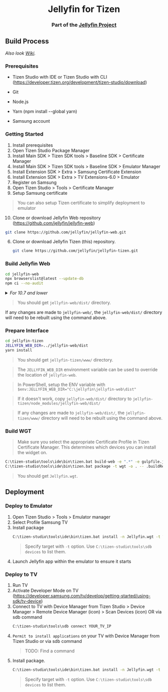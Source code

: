 <h1 align="center">Jellyfin for Tizen</h1>
<h3 align="center">Part of the <a href="https://jellyfin.media">Jellyfin Project</a></h3>

## Build Process
_Also look [Wiki](https://github.com/jellyfin/jellyfin-tizen/wiki)._

### Prerequisites
* Tizen Studio with IDE or Tizen Studio with CLI (<a href="https://developer.tizen.org/development/tizen-studio/download">https://developer.tizen.org/development/tizen-studio/download</a>)
* Git

* Node.js
* Yarn (npm install --global yarn)
* Samsung account

### Getting Started

1. Install prerequisites
2. Open Tizen Studio Package Manager
3. Install Main SDK > Tizen SDK tools > Baseline SDK > Certificate Manager
4. Install Main SDK > Tizen SDK tools > Baseline SDK > Emulator Manager 
5. Install Extension SDK > Extra > Samsung Certificate Extension
6. Install Extension SDK > Extra > TV Extensions-6.0 > Emulator
7. Register on Samsung
8. Open Tizen Studio > Tools > Certificate Manager
9. Setup Samsung certificate
> You can also setup Tizen certificate to simplify deployment to emulator
10. Clone or download Jellyfin Web repository (<a href="https://github.com/jellyfin/jellyfin-web">https://github.com/jellyfin/jellyfin-web</a>)
   ```sh
   git clone https://github.com/jellyfin/jellyfin-web.git
   ```
6. Clone or download Jellyfin Tizen (this) repository.
   ```sh
   git clone https://github.com/jellyfin/jellyfin-tizen.git
   ```

### Build Jellyfin Web

```sh
cd jellyfin-web
npx browserslist@latest --update-db
npm ci --no-audit
```
<details>
    <summary><i>For 10.7 and lower</i></summary>

```sh
cd jellyfin-web
npx browserslist@latest --update-db
yarn install --frozen-lockfile
```
</details>

> You should get `jellyfin-web/dist/` directory.

If any changes are made to `jellyfin-web/`, the `jellyfin-web/dist/` directory will need to be rebuilt using the command above.

### Prepare Interface

```sh
cd jellyfin-tizen
JELLYFIN_WEB_DIR=../jellyfin-web/dist 
yarn install
```

> You should get `jellyfin-tizen/www/` directory.

> The `JELLYFIN_WEB_DIR` environment variable can be used to override the location of `jellyfin-web`.

> In PowerShell, setup the ENV variable with `$env:JELLYFIN_WEB_DIR="C:\jellyfin\jellyfin-web\dist"`

> If it doesn't work, copy `jellyfin-web/dist/` directory to `jellyfin-tizen/node_modules/jellyfin-web/dist/`

> If any changes are made to `jellyfin-web/dist/`, the `jellyfin-tizen/www/` directory will need to be rebuilt using the command above.

### Build WGT

> Make sure you select the appropriate Certificate Profile in Tizen Certificate Manager. This determines which devices you can install the widget on.

```sh
‪C:\tizen-studio\tools\ide\bin\tizen.bat build-web -e ".*" -e gulpfile.js -e README.md -e "node_modules/*" -e "package*.json" -e "yarn.lock"
‪C:\tizen-studio\tools\ide\bin\tizen.bat package -t wgt -o . -- .buildResult
```

> You should get `Jellyfin.wgt`.

## Deployment

### Deploy to Emulator

1. Open Tizen Studio > Tools > Emulator manager
2. Select Profile Samsung TV
3. Install package
   ```sh
   ‪C:\tizen-studio\tools\ide\bin\tizen.bat install -n Jellyfin.wgt -t T-samsung-6.0-x86
   ```
   > Specify target with `-t` option. Use `C:\tizen-studio\tools\sdb devices` to list them.
4. Launch Jellyfin app within the emulator to ensure it starts

### Deploy to TV

1. Run TV
2. Activate Developer Mode on TV (<a href="https://developer.samsung.com/tv/develop/getting-started/using-sdk/tv-device">https://developer.samsung.com/tv/develop/getting-started/using-sdk/tv-device</a>)
3. Connect to TV with Device Manager from Tizen Studio > Device Manager > Remote Device Manager (icon) > Scan Devices (icon) OR via sdb command
   ```sh
   C:\tizen-studio\tools\sdb connect YOUR_TV_IP
   ```
4. `Permit to install applications` on your TV with Device Manager from Tizen Studio or via sdb command
   > TODO: Find a command
5. Install package.
   ```sh
   C:\tizen-studio\tools\ide\bin\tizen.bat install -n Jellyfin.wgt -t UE55MU7055
   ```
   > Specify target with `-t` option. Use `C:\tizen-studio\tools\sdb devices` to list them.
